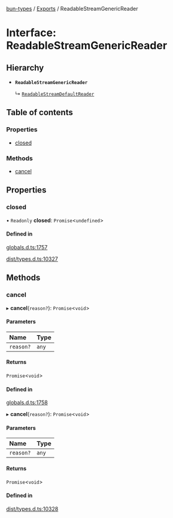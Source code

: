 [bun-types](https://github.com/oven-sh/bun-types/blob/master/api-docs/README.md) / [Exports](https://github.com/oven-sh/bun-types/blob/master/api-docs/modules.md) / ReadableStreamGenericReader

# Interface: ReadableStreamGenericReader

## Hierarchy

- **`ReadableStreamGenericReader`**

  ↳ [`ReadableStreamDefaultReader`](https://github.com/oven-sh/bun-types/blob/master/api-docs/interfaces/ReadableStreamDefaultReader.md)

## Table of contents

### Properties

- [closed](https://github.com/oven-sh/bun-types/blob/master/api-docs/interfaces/ReadableStreamGenericReader.md#closed)

### Methods

- [cancel](https://github.com/oven-sh/bun-types/blob/master/api-docs/interfaces/ReadableStreamGenericReader.md#cancel)

## Properties

### closed

• `Readonly` **closed**: `Promise`<`undefined`\>

#### Defined in

[globals.d.ts:1757](https://github.com/valgaze/bun-types/blob/6f8dbf8/globals.d.ts#L1757)

[dist/types.d.ts:10327](https://github.com/valgaze/bun-types/blob/6f8dbf8/dist/types.d.ts#L10327)

## Methods

### cancel

▸ **cancel**(`reason?`): `Promise`<`void`\>

#### Parameters

| Name | Type |
| :------ | :------ |
| `reason?` | `any` |

#### Returns

`Promise`<`void`\>

#### Defined in

[globals.d.ts:1758](https://github.com/valgaze/bun-types/blob/6f8dbf8/globals.d.ts#L1758)

▸ **cancel**(`reason?`): `Promise`<`void`\>

#### Parameters

| Name | Type |
| :------ | :------ |
| `reason?` | `any` |

#### Returns

`Promise`<`void`\>

#### Defined in

[dist/types.d.ts:10328](https://github.com/valgaze/bun-types/blob/6f8dbf8/dist/types.d.ts#L10328)
